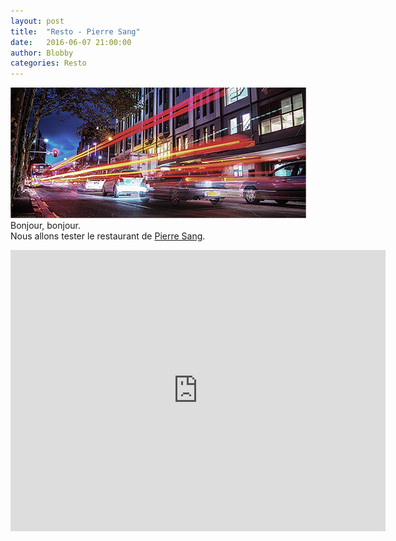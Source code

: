 ```yaml
---
layout: post
title:  "Resto - Pierre Sang"
date:   2016-06-07 21:00:00
author: Blobby
categories: Resto
---
```


<span class="image featured"><img src="/images/pic03.jpg" alt=""></span>
Bonjour, bonjour.  
Nous allons tester le restaurant de [Pierre Sang](http://www.pierresangboyer.com/EN/).

<iframe src="https://www.google.com/maps/embed?pb=!1m18!1m12!1m3!1d2624.643202693231!2d2.3700050156746193!3d48.86501377928818!2m3!1f0!2f0!3f0!3m2!1i1024!2i768!4f13.1!3m3!1m2!1s0x47e66dfcb9930281%3A0x244f1b8030c5ffbb!2s6+Rue+Gambey%2C+75011+Paris!5e0!3m2!1sfr!2sfr!4v1465412667928" width="600" height="450" frameborder="0" style="border:0" allowfullscreen></iframe>
